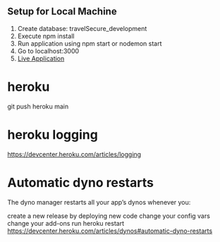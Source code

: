 ## Setup for Local Machine
1. Create database: travelSecure_development
2. Execute npm install
3. Run application using npm start or nodemon start
4. Go to localhost:3000
5. [Live Application](https://safe-wildwood-89882.herokuapp.com/)


# heroku 
git push heroku main

# heroku logging
https://devcenter.heroku.com/articles/logging


# Automatic dyno restarts
The dyno manager restarts all your app’s dynos whenever you:

create a new release by deploying new code
change your config vars
change your add-ons
run heroku restart
https://devcenter.heroku.com/articles/dynos#automatic-dyno-restarts
